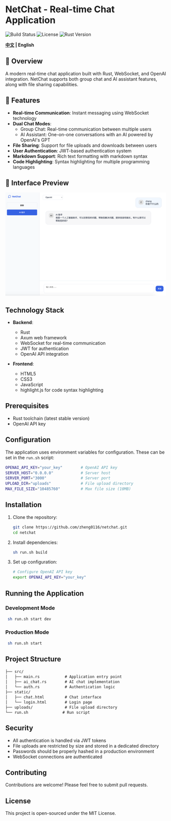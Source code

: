 # NetChat - Real-time Chat Application
 
 ![Build Status](https://img.shields.io/badge/build-chat-brightgreen) ![License](https://img.shields.io/badge/license-MIT-blue) ![Rust Version](https://img.shields.io/badge/rust-1.80.1-blue)

 <strong>[中文](./README_zh.md) | English</strong>
## 🌟 Overview
A modern real-time chat application built with Rust, WebSocket, and OpenAI integration. NetChat supports both group chat and AI assistant features, along with file sharing capabilities.

## 🚀 Features

- **Real-time Communication**: Instant messaging using WebSocket technology
- **Dual Chat Modes**:
  - Group Chat: Real-time communication between multiple users
  - AI Assistant: One-on-one conversations with an AI powered by OpenAI's GPT
- **File Sharing**: Support for file uploads and downloads between users
- **User Authentication**: JWT-based authentication system
- **Markdown Support**: Rich text formatting with markdown syntax
- **Code Highlighting**: Syntax highlighting for multiple programming languages

## 📌 Interface Preview
![NetChat System Interface](./images/userweb.jpg)
## Technology Stack

- **Backend**:
  - Rust
  - Axum web framework
  - WebSocket for real-time communication
  - JWT for authentication
  - OpenAI API integration

- **Frontend**:
  - HTML5
  - CSS3
  - JavaScript
  - highlight.js for code syntax highlighting

## Prerequisites

- Rust toolchain (latest stable version)
- OpenAI API key

## Configuration

The application uses environment variables for configuration. These can be set in the `run.sh` script:

```bash
OPENAI_API_KEY="your_key"        # OpenAI API key
SERVER_HOST="0.0.0.0"            # Server host
SERVER_PORT="3000"               # Server port
UPLOAD_DIR="uploads"             # File upload directory
MAX_FILE_SIZE="10485760"         # Max file size (10MB)
```

## Installation

1. Clone the repository:
   ```bash
   git clone https://github.com/zheng0116/netchat.git
   cd netchat
   ```

2. Install dependencies:
   ```bash
   sh run.sh build
   ```

3. Set up configuration:
   ```bash
   # Configure OpenAI API key
   export OPENAI_API_KEY="your_key"
   ```

## Running the Application

### Development Mode

```bash
 sh run.sh start dev
```

### Production Mode

```bash
 sh run.sh start
```


## Project Structure

```
├── src/
│   ├── main.rs           # Application entry point
│   ├── ai_chat.rs        # AI chat implementation
│   └── auth.rs           # Authentication logic
├── static/
│   ├── chat.html         # Chat interface
│   └── login.html        # Login page
├── uploads/              # File upload directory
└── run.sh               # Run script
```

## Security

- All authentication is handled via JWT tokens
- File uploads are restricted by size and stored in a dedicated directory
- Passwords should be properly hashed in a production environment
- WebSocket connections are authenticated

## Contributing

Contributions are welcome! Please feel free to submit pull requests.

## License

This project is open-sourced under the MIT License.